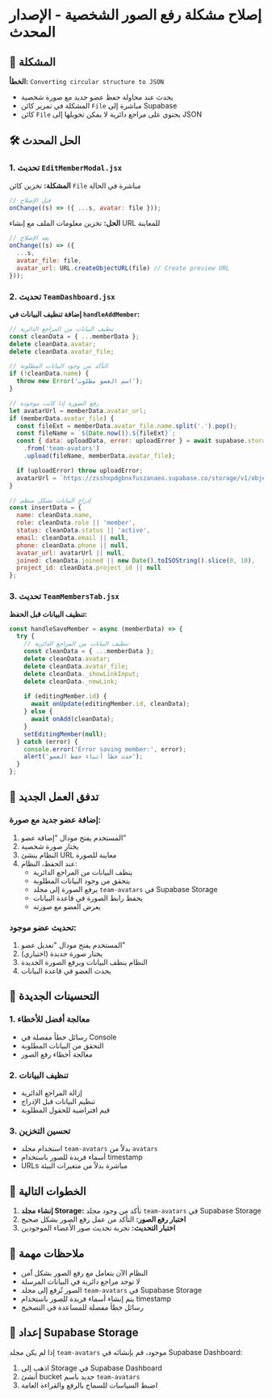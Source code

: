 # إصلاح مشكلة رفع الصور الشخصية - الإصدار المحدث

## 🔧 المشكلة

**الخطأ:** `Converting circular structure to JSON`
- يحدث عند محاولة حفظ عضو جديد مع صورة شخصية
- المشكلة في تمرير كائن `File` مباشرة إلى Supabase
- كائن `File` يحتوي على مراجع دائرية لا يمكن تحويلها إلى JSON

## 🛠️ الحل المحدث

### 1. تحديث `EditMemberModal.jsx`

**المشكلة:** تخزين كائن `File` مباشرة في الحالة
```jsx
// قبل الإصلاح
onChange((s) => ({ ...s, avatar: file }));
```

**الحل:** تخزين معلومات الملف مع إنشاء URL للمعاينة
```jsx
// بعد الإصلاح
onChange((s) => ({ 
  ...s, 
  avatar_file: file,
  avatar_url: URL.createObjectURL(file) // Create preview URL
}));
```

### 2. تحديث `TeamDashboard.jsx`

**إضافة تنظيف البيانات في `handleAddMember`:**
```jsx
// تنظيف البيانات من المراجع الدائرية
const cleanData = { ...memberData };
delete cleanData.avatar;
delete cleanData.avatar_file;

// التأكد من وجود البيانات المطلوبة
if (!cleanData.name) {
  throw new Error('اسم العضو مطلوب');
}

// رفع الصورة إذا كانت موجودة
let avatarUrl = memberData.avatar_url;
if (memberData.avatar_file) {
  const fileExt = memberData.avatar_file.name.split('.').pop();
  const fileName = `${Date.now()}.${fileExt}`;
  const { data: uploadData, error: uploadError } = await supabase.storage
    .from('team-avatars')
    .upload(fileName, memberData.avatar_file);

  if (uploadError) throw uploadError;
  avatarUrl = `https://zsshxpdgbnxfuszanaeo.supabase.co/storage/v1/object/public/team-avatars/${fileName}`;
}

// إدراج البيانات بشكل منظم
const insertData = {
  name: cleanData.name,
  role: cleanData.role || 'member',
  status: cleanData.status || 'active',
  email: cleanData.email || null,
  phone: cleanData.phone || null,
  avatar_url: avatarUrl || null,
  joined: cleanData.joined || new Date().toISOString().slice(0, 10),
  project_id: cleanData.project_id || null
};
```

### 3. تحديث `TeamMembersTab.jsx`

**تنظيف البيانات قبل الحفظ:**
```jsx
const handleSaveMember = async (memberData) => {
  try {
    // تنظيف البيانات من المراجع الدائرية
    const cleanData = { ...memberData };
    delete cleanData.avatar;
    delete cleanData.avatar_file;
    delete cleanData._showLinkInput;
    delete cleanData._newLink;
    
    if (editingMember.id) {
      await onUpdate(editingMember.id, cleanData);
    } else {
      await onAdd(cleanData);
    }
    setEditingMember(null);
  } catch (error) {
    console.error('Error saving member:', error);
    alert('حدث خطأ أثناء حفظ العضو');
  }
};
```

## 🔄 تدفق العمل الجديد

### إضافة عضو جديد مع صورة:
1. المستخدم يفتح مودال "إضافة عضو"
2. يختار صورة شخصية
3. النظام ينشئ URL معاينة للصورة
4. عند الحفظ، النظام:
   - ينظف البيانات من المراجع الدائرية
   - يتحقق من وجود البيانات المطلوبة
   - يرفع الصورة إلى مجلد `team-avatars` في Supabase Storage
   - يحفظ رابط الصورة في قاعدة البيانات
   - يعرض العضو مع صورته

### تحديث عضو موجود:
1. المستخدم يفتح مودال "تعديل عضو"
2. يختار صورة جديدة (اختياري)
3. النظام ينظف البيانات ويرفع الصورة الجديدة
4. يحدث العضو في قاعدة البيانات

## 🎯 التحسينات الجديدة

### 1. معالجة أفضل للأخطاء
- رسائل خطأ مفصلة في Console
- التحقق من البيانات المطلوبة
- معالجة أخطاء رفع الصور

### 2. تنظيف البيانات
- إزالة المراجع الدائرية
- تنظيم البيانات قبل الإدراج
- قيم افتراضية للحقول المطلوبة

### 3. تحسين التخزين
- استخدام مجلد `team-avatars` بدلاً من `avatars`
- أسماء فريدة للصور باستخدام timestamp
- URLs مباشرة بدلاً من متغيرات البيئة

## 🚀 الخطوات التالية

1. **إنشاء مجلد Storage:** تأكد من وجود مجلد `team-avatars` في Supabase Storage
2. **اختبار رفع الصور:** التأكد من عمل رفع الصور بشكل صحيح
3. **اختبار التحديث:** تجربة تحديث صور الأعضاء الموجودين

## 📝 ملاحظات مهمة

- النظام الآن يتعامل مع رفع الصور بشكل آمن
- لا توجد مراجع دائرية في البيانات المرسلة
- الصور تُرفع إلى مجلد `team-avatars` في Supabase Storage
- يتم إنشاء أسماء فريدة للصور باستخدام timestamp
- رسائل خطأ مفصلة للمساعدة في التصحيح

## 🔧 إعداد Supabase Storage

إذا لم يكن مجلد `team-avatars` موجود، قم بإنشائه في Supabase Dashboard:

1. اذهب إلى Storage في Supabase Dashboard
2. أنشئ bucket جديد باسم `team-avatars`
3. اضبط السياسات للسماح بالرفع والقراءة العامة
